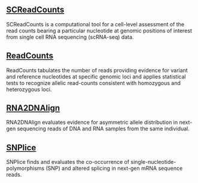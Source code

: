 ## [SCReadCounts](SCReadCounts#readme) 
SCReadCounts is a computational tool for a cell-level assessment of the read counts bearing a particular nucleotide at genomic positions of interest from single cell RNA sequencing (scRNA-seq) data. 
## [ReadCounts](ReadCounts#readme) 
ReadCounts tabulates the number of reads providing evidence for variant and reference nucleotides at specific genomic loci and applies statistical tests to recognize allelic read-counts consistent with homozygous and heterozygous loci.
## [RNA2DNAlign](RNA2DNAlign#readme)
RNA2DNAlign evaluates evidence for asymmetric allele distribution in next-gen sequencing reads of DNA and RNA samples from the same individual.
## [SNPlice](SNPlice#readme)
SNPlice finds and evaluates the co-occurrence of single-nucleotide-polymorphisms (SNP) and altered splicing in next-gen mRNA sequence reads.


